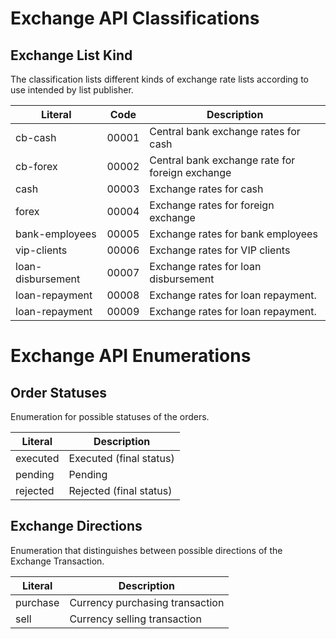 Exchange API Classifications
===============

Exchange List Kind
---------

The classification lists different kinds of exchange rate lists according to use intended by list publisher.

Literal 				           | Code  | Description
---------------------------|-------|------------------------------------------------
cb-cash                    | 00001 | Central bank exchange rates for cash
cb-forex                   | 00002 | Central bank exchange rate for foreign exchange
cash                       | 00003 | Exchange rates for cash
forex                      | 00004 | Exchange rates for foreign exchange
bank-employees             | 00005 | Exchange rates for bank employees
vip-clients                | 00006 | Exchange rates for VIP clients
loan-disbursement          | 00007 | Exchange rates for loan disbursement
loan-repayment             | 00008 | Exchange rates for loan repayment.
loan-repayment             | 00009 | Exchange rates for loan repayment.

Exchange API Enumerations
===============

Order Statuses
---------

Enumeration for possible statuses of the orders.

Literal 				           | Description
---------------------------|------------------------------------------------
executed | Executed (final status)
pending | Pending
rejected | Rejected (final status)

Exchange Directions
---------

Enumeration that distinguishes between possible directions of the Exchange Transaction.

Literal 				           | Description
---------------------------|------------------------------------------------
purchase | Currency purchasing transaction
sell | Currency selling transaction
